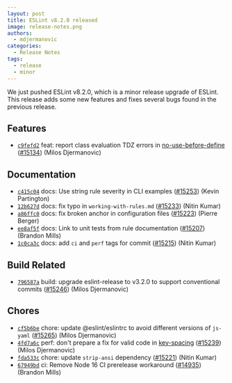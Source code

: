 ```yaml
---
layout: post
title: ESLint v8.2.0 released
image: release-notes.png
authors:
  - mdjermanovic
categories:
  - Release Notes
tags:
  - release
  - minor
---
```


We just pushed ESLint v8.2.0, which is a minor release upgrade of ESLint. This release adds some new features and fixes several bugs found in the previous release.








## Features


* [`c9fefd2`](https://github.com/eslint/eslint/commit/c9fefd2e40348b3e02b855597707a557dc4991d5) feat: report class evaluation TDZ errors in [no-use-before-define](/docs/rules/no-use-before-define) ([#15134](https://github.com/eslint/eslint/issues/15134)) (Milos Djermanovic)








## Documentation


* [`c415c04`](https://github.com/eslint/eslint/commit/c415c041912a3abbf106cc5713bdcf4ef42590ac) docs: Use string rule severity in CLI examples ([#15253](https://github.com/eslint/eslint/issues/15253)) (Kevin Partington)
* [`12b627d`](https://github.com/eslint/eslint/commit/12b627da401c68a5081822a49068421f1bb2465c) docs: fix typo in `working-with-rules.md` ([#15233](https://github.com/eslint/eslint/issues/15233)) (Nitin Kumar)
* [`a86ffc0`](https://github.com/eslint/eslint/commit/a86ffc076014d1de7eefc7456a8ccfb3a2318155) docs: fix broken anchor in configuration files ([#15223](https://github.com/eslint/eslint/issues/15223)) (Pierre Berger)
* [`ee8af5f`](https://github.com/eslint/eslint/commit/ee8af5fb864b510ba6b50dcfb706b8b28fdfb74e) docs: Link to unit tests from rule documentation ([#15207](https://github.com/eslint/eslint/issues/15207)) (Brandon Mills)
* [`1c0ca3c`](https://github.com/eslint/eslint/commit/1c0ca3c744dd5761d424d19c9cdcccc569dfe34c) docs: add `ci` and `perf` tags for commit ([#15215](https://github.com/eslint/eslint/issues/15215)) (Nitin Kumar)






## Build Related


* [`796587a`](https://github.com/eslint/eslint/commit/796587ad950f6804d60473c2b5998ed3ec71c59e) build: upgrade eslint-release to v3.2.0 to support conventional commits ([#15246](https://github.com/eslint/eslint/issues/15246)) (Milos Djermanovic)




## Chores


* [`cf5b6be`](https://github.com/eslint/eslint/commit/cf5b6be6f8144f5932cdf062d380f7c0f51e64bd) chore: update @eslint/eslintrc to avoid different versions of `js-yaml` ([#15265](https://github.com/eslint/eslint/issues/15265)) (Milos Djermanovic)
* [`4fd7a6c`](https://github.com/eslint/eslint/commit/4fd7a6ca7339bcbbfa6feda266dcca96684b81c6) perf: don't prepare a fix for valid code in [key-spacing](/docs/rules/key-spacing) ([#15239](https://github.com/eslint/eslint/issues/15239)) (Milos Djermanovic)
* [`fda533c`](https://github.com/eslint/eslint/commit/fda533cda4b70278acfce4e21b5b1ebe52ff7a3d) chore: update `strip-ansi` dependency ([#15221](https://github.com/eslint/eslint/issues/15221)) (Nitin Kumar)
* [`67949bd`](https://github.com/eslint/eslint/commit/67949bd9f3cbda08442d2e5946feb9a4f8b22d85) ci: Remove Node 16 CI prerelease workaround ([#14935](https://github.com/eslint/eslint/issues/14935)) (Brandon Mills)



